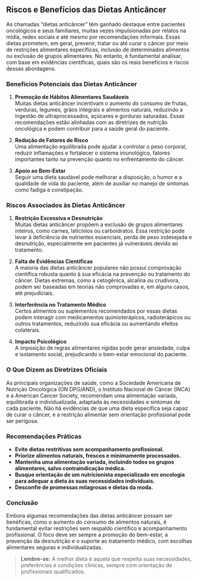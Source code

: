 
## Riscos e Benefícios das Dietas Anticâncer

As chamadas “dietas anticâncer” têm ganhado destaque entre pacientes oncológicos e seus familiares, muitas vezes impulsionadas por relatos na mídia, redes sociais e até mesmo por recomendações informais. Essas dietas prometem, em geral, prevenir, tratar ou até curar o câncer por meio de restrições alimentares específicas, inclusão de determinados alimentos ou exclusão de grupos alimentares. No entanto, é fundamental analisar, com base em evidências científicas, quais são os reais benefícios e riscos dessas abordagens.

### Benefícios Potenciais das Dietas Anticâncer

1. **Promoção de Hábitos Alimentares Saudáveis**  
   Muitas dietas anticâncer incentivam o aumento do consumo de frutas, verduras, legumes, grãos integrais e alimentos naturais, reduzindo a ingestão de ultraprocessados, açúcares e gorduras saturadas. Essas recomendações estão alinhadas com as diretrizes de nutrição oncológica e podem contribuir para a saúde geral do paciente.

2. **Redução de Fatores de Risco**  
   Uma alimentação equilibrada pode ajudar a controlar o peso corporal, reduzir inflamações e fortalecer o sistema imunológico, fatores importantes tanto na prevenção quanto no enfrentamento do câncer.

3. **Apoio ao Bem-Estar**  
   Seguir uma dieta saudável pode melhorar a disposição, o humor e a qualidade de vida do paciente, além de auxiliar no manejo de sintomas como fadiga e constipação.

### Riscos Associados às Dietas Anticâncer

1. **Restrição Excessiva e Desnutrição**  
   Muitas dietas anticâncer propõem a exclusão de grupos alimentares inteiros, como carnes, laticínios ou carboidratos. Essa restrição pode levar à deficiência de nutrientes essenciais, perda de peso indesejada e desnutrição, especialmente em pacientes já vulneráveis devido ao tratamento.

2. **Falta de Evidências Científicas**  
   A maioria das dietas anticâncer populares não possui comprovação científica robusta quanto à sua eficácia na prevenção ou tratamento do câncer. Dietas extremas, como a cetogênica, alcalina ou crudívora, podem ser baseadas em teorias não comprovadas e, em alguns casos, até prejudiciais.

3. **Interferência no Tratamento Médico**  
   Certos alimentos ou suplementos recomendados por essas dietas podem interagir com medicamentos quimioterápicos, radioterápicos ou outros tratamentos, reduzindo sua eficácia ou aumentando efeitos colaterais.

4. **Impacto Psicológico**  
   A imposição de regras alimentares rígidas pode gerar ansiedade, culpa e isolamento social, prejudicando o bem-estar emocional do paciente.

### O Que Dizem as Diretrizes Oficiais

As principais organizações de saúde, como a Sociedade Americana de Nutrição Oncológica (ON DPG/AND), o Instituto Nacional de Câncer (INCA) e a American Cancer Society, recomendam uma alimentação variada, equilibrada e individualizada, adaptada às necessidades e sintomas de cada paciente. Não há evidências de que uma dieta específica seja capaz de curar o câncer, e a restrição alimentar sem orientação profissional pode ser perigosa.

### Recomendações Práticas

- **Evite dietas restritivas sem acompanhamento profissional.**
- **Priorize alimentos naturais, frescos e minimamente processados.**
- **Mantenha uma alimentação variada, incluindo todos os grupos alimentares, salvo contraindicação médica.**
- **Busque orientação de um nutricionista especializado em oncologia para adequar a dieta às suas necessidades individuais.**
- **Desconfie de promessas milagrosas e dietas da moda.**

### Conclusão

Embora algumas recomendações das dietas anticâncer possam ser benéficas, como o aumento do consumo de alimentos naturais, é fundamental evitar restrições sem respaldo científico e acompanhamento profissional. O foco deve ser sempre a promoção do bem-estar, a prevenção da desnutrição e o suporte ao tratamento médico, com escolhas alimentares seguras e individualizadas.

> **Lembre-se:** A melhor dieta é aquela que respeita suas necessidades, preferências e condições clínicas, sempre com orientação de profissionais qualificados.
```
